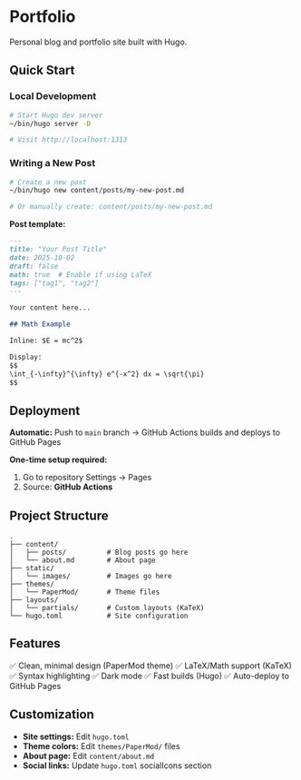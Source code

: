 # Portfolio

Personal blog and portfolio site built with Hugo.

## Quick Start

### Local Development

```bash
# Start Hugo dev server
~/bin/hugo server -D

# Visit http://localhost:1313
```

### Writing a New Post

```bash
# Create a new post
~/bin/hugo new content/posts/my-new-post.md

# Or manually create: content/posts/my-new-post.md
```

**Post template:**

```markdown
---
title: "Your Post Title"
date: 2025-10-02
draft: false
math: true  # Enable if using LaTeX
tags: ["tag1", "tag2"]
---

Your content here...

## Math Example

Inline: $E = mc^2$

Display:
$$
\int_{-\infty}^{\infty} e^{-x^2} dx = \sqrt{\pi}
$$
```

## Deployment

**Automatic:** Push to `main` branch → GitHub Actions builds and deploys to GitHub Pages

**One-time setup required:**
1. Go to repository Settings → Pages
2. Source: **GitHub Actions**

## Project Structure

```
.
├── content/
│   ├── posts/          # Blog posts go here
│   └── about.md        # About page
├── static/
│   └── images/         # Images go here
├── themes/
│   └── PaperMod/       # Theme files
├── layouts/
│   └── partials/       # Custom layouts (KaTeX)
└── hugo.toml           # Site configuration
```

## Features

✅ Clean, minimal design (PaperMod theme)
✅ LaTeX/Math support (KaTeX)
✅ Syntax highlighting
✅ Dark mode
✅ Fast builds (Hugo)
✅ Auto-deploy to GitHub Pages

## Customization

- **Site settings:** Edit `hugo.toml`
- **Theme colors:** Edit `themes/PaperMod/` files
- **About page:** Edit `content/about.md`
- **Social links:** Update `hugo.toml` socialIcons section
